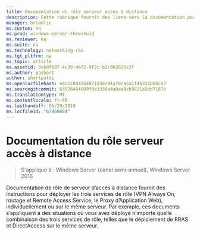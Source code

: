 ```yaml
---
title: Documentation du rôle serveur accès à distance
description: Cette rubrique fournit des liens vers la documentation pour l’accès à distance dans Windows Server 2016.
manager: brianlic
ms.custom: na
ms.prod: windows-server-threshold
ms.reviewer: na
ms.suite: na
ms.technology: networking-ras
ms.tgt_pltfrm: na
ms.topic: article
ms.assetid: 3c6df007-4c39-4b72-9f2c-b2c9b2825c2f
ms.author: pashort
author: shortpatti
ms.openlocfilehash: e4c1c0d4264971d3ec91af8ca5a1f46331b6bca7
ms.sourcegitcommit: 63926404009f9e1330a4a0aa8cb9821a2dd7187e
ms.translationtype: MT
ms.contentlocale: fr-FR
ms.lasthandoff: 06/29/2019
ms.locfileid: "67469684"
---
```

# <a name="remote-access-server-role-documentation"></a>Documentation du rôle serveur accès à distance

>S'applique à : Windows Server (canal semi-annuel), Windows Server 2016

Documentation de rôle de serveur d’accès à distance fournit des instructions pour déployer les trois services de rôle (VPN Always On, routage et Remote Access Service, le Proxy d’Application Web), individuellement ou sur le même serveur. Par exemple, ces documents s’appliquent à des situations où vous avez déployé n’importe quelle combinaison des trois services de rôle, telles que le déploiement de RRAS et DirectAccess sur le même serveur.  
